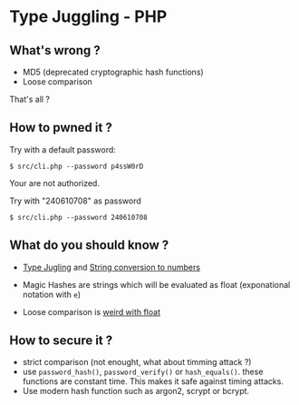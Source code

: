 # Type Juggling - PHP

## What's wrong ?

- MD5 (deprecated cryptographic hash functions)
- Loose comparison

That's all ?


## How to pwned it ?

Try with a default password:

````console
$ src/cli.php --password p4ssW0rD
````

Your are not authorized.

Try with "240610708" as password

````console
$ src/cli.php --password 240610708
````


## What do you should know ?

- [Type Jugling](https://www.php.net/manual/en/language.types.type-juggling.php) and [String conversion to numbers](https://www.php.net/manual/en/language.types.string.php#language.types.string.conversion)

- Magic Hashes are strings which will be evaluated as float (exponational notation with `e`)

- Loose comparison is [weird with float](https://www.php.net/manual/en/language.types.float.php)


## How to secure it ?

- strict comparison (not enought, what about timming attack ?)
- use `password_hash()`, `password_verify()` or `hash_equals()`. these functions are constant time. This makes it safe against timing attacks.
- Use modern hash function such as argon2, scrypt or bcrypt.
